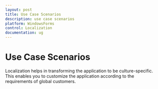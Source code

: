 ```yaml
---
layout: post
title: Use Case Scenarios
description: use case scenarios
platform: WindowsForms
control: Localization
documentation: ug
---
```


# Use Case Scenarios


Localization helps in transforming the application to be culture-specific.
 This enables you to customize the application according to the requirements of global customers. 